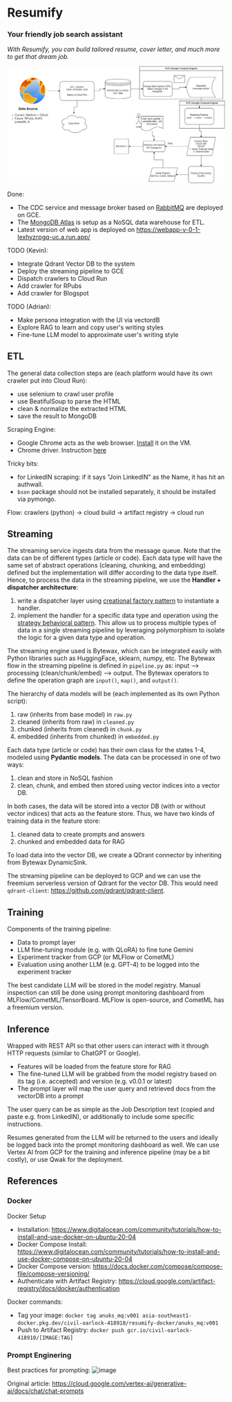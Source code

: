 # Resumify

### Your friendly job search assistant

*With Resumify, you can build tailored resume, cover letter, and much more to get that dream job.*

![](architecture-resumify.png)

Done:

- The CDC service and message broker based on [RabbitMQ](https://console.cloud.google.com/marketplace/product/google/rabbitmq3) are deployed on GCE.
- The [MongoDB Atlas](https://cloud.mongodb.com/v2/660abf1ce806e029b03e3496#/overview) is setup as a NoSQL data warehouse for ETL.
- Latest version of web app is deployed on https://webapp-v-0-1-lexhyzrpgq-uc.a.run.app/

TODO (Kevin):

- Integrate Qdrant Vector DB to the system
- Deploy the streaming pipeline to GCE
- Dispatch crawlers to Cloud Run
- Add crawler for RPubs
- Add crawler for Blogspot

TODO (Adrian):

- Make persona integration with the UI via vectordB
- Explore RAG to learn and copy user's writing styles
- Fine-tune LLM model to approximate user's writing style

## ETL

The general data collection steps are (each platform would have its own crawler put into Cloud Run):

- use selenium to crawl user profile
- use BeatifulSoup to parse the HTML
- clean & normalize the extracted HTML
- save the result to MongoDB

Scraping Engine:
- Google Chrome acts as the web browser. [Install](https://askubuntu.com/questions/1461513/help-with-installing-the-chrome-web-browser-22-04-2-lts) it on the VM.
- Chrome driver. Instruction [here](https://skolo.online/documents/webscrapping/#step-2-install-chromedriver)

Tricky bits:
- for LinkedIN scraping: if it says "Join LinkedIN" as the Name, it has hit an authwall.
- `bson` package should not be installed separately, it should be installed via pymongo.

Flow: crawlers (python) -> cloud build -> artifact registry -> cloud run

## Streaming

The streaming service ingests data from the message queue. Note that the data can be of different types (article or code). Each data type will have the same set of abstract operations (cleaning, chunking, and embedding) defined but the implementation will differ according to the data type itself. Hence, to process the data in the streaming pipeline, we use the **Handler + dispatcher architecture**:
1. write a dispatcher layer using [creational factory pattern](https://refactoring.guru/design-patterns/abstract-factory) to instantiate a handler.
2. implement the handler for a specific data type and operation using the [strategy behavioral pattern](https://refactoring.guru/design-patterns/strategy). This allow us to process multiple types of data in a single streaming pipeline by leveraging polymorphism to isolate the logic for a given data type and operation.

The streaming engine used is Bytewax, which can be integrated easily with Python libraries such as HuggingFace, sklearn, numpy, etc. The Bytewax flow in the streaming pipeline is defined in `pipeline.py` as: input --> processing (clean/chunk/embed) --> output. The Bytewax operators to define the operation graph are `input()`, `map()`, and `output()`.

The hierarchy of data models will be (each implemented as its own Python script):

1. raw (inherits from base model) in `raw.py`
2. cleaned (inherits from raw) in `cleaned.py`
3. chunked (inherits from cleaned) in `chunk.py`
4. embedded (inherits from chunked) in `embedded.py`

Each data type (article or code) has their own class for the states 1-4, modeled using **Pydantic models**. The data can be processed in one of two ways:

1. clean and store in NoSQL fashion
2. clean, chunk, and embed then stored using vector indices into a vector DB.

In both cases, the data will be stored into a vector DB (with or without vector indices) that acts as the feature store. Thus, we have two kinds of training data in the feature store:

1. cleaned data to create prompts and answers
2. chunked and embedded data for RAG

To load data into the vector DB, we create a QDrant connector by inheriting from Bytewax DynamicSink.

The streaming pipeline can be deployed to GCP and we can use the freemium serverless version of Qdrant for the vector DB. This would need `qdrant-client`: https://github.com/qdrant/qdrant-client.

## Training

Components of the training pipeline:

- Data to prompt layer
- LLM fine-tuning module (e.g. with QLoRA) to fine tune Gemini
- Experiment tracker from GCP (or MLFlow or CometML)
- Evaluation using another LLM (e.g. GPT-4) to be logged into the experiment tracker

The best candidate LLM will be stored in the model registry. Manual inspection can still be done using prompt monitoring dashboard from MLFlow/CometML/TensorBoard. MLFlow is open-source, and CometML has a freemium version.

## Inference

Wrapped with REST API so that other users can interact with it through HTTP requests (similar to ChatGPT or Google).

- Features will be loaded from the feature store for RAG
- The fine-tuned LLM will be grabbed from the model registry based on its tag (i.e. accepted) and version (e.g. v0.0.1 or latest)
- The prompt layer will map the user query and retrieved docs from the vectorDB into a prompt

The user query can be as simple as the Job Description text (copied and paste e.g. from LinkedIN), or additionally to include some specific instructions.

Resumes generated from the LLM will be returned to the users and ideally be logged back into the prompt monitoring dashboard as well. We can use Vertex AI from GCP for the training and inference pipeline (may be a bit costly), or use Qwak for the deployment.

## References

### Docker

Docker Setup

- Installation: https://www.digitalocean.com/community/tutorials/how-to-install-and-use-docker-on-ubuntu-20-04
- Docker Compose Install: https://www.digitalocean.com/community/tutorials/how-to-install-and-use-docker-compose-on-ubuntu-20-04
- Docker Compose version: https://docs.docker.com/compose/compose-file/compose-versioning/
- Authenticate with Artifact Registry: https://cloud.google.com/artifact-registry/docs/docker/authentication

Docker commands:

- Tag your image: `docker tag anuks_mq:v001 asia-southeast1-docker.pkg.dev/civil-oarlock-418910/resumify-docker/anuks_mq:v001`
- Push to Artifact Registry: `docker push gcr.io/civil-oarlock-418910/[IMAGE:TAG]`

### Prompt Enginering

Best practices for prompting:
![image](https://github.com/Physicist91/resume/assets/4892798/4df43460-d9cd-41df-8f59-0dfdcf2f9af4)

Original article: https://cloud.google.com/vertex-ai/generative-ai/docs/chat/chat-prompts
